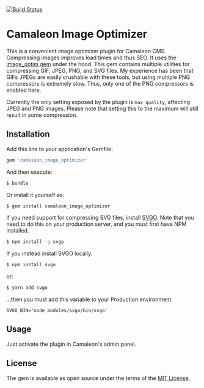 [![Build Status](https://travis-ci.org/brian-kephart/camaleon_image_optimizer.svg?branch=master)](https://travis-ci.org/brian-kephart/camaleon_image_optimizer)

# Camaleon Image Optimizer
This is a convenient image optimizer plugin for Camaleon CMS. Compressing images improves load times and thus SEO. It uses the [image_optim gem](https://github.com/toy/image_optim) under the hood. This gem contains multiple utilities for compressing GIF, JPEG, PNG, and SVG files. My experience has been that GIFs JPEGs are easily crushable with these tools, but using multiple PNG compressors is extremely slow. Thus, only one of the PNG compressors is enabled here.

Currently the only setting exposed by the plugin is `max_quality`, affecting JPEG and PNG images. Please note that setting this to the maximum will still result in some compression.

## Installation
Add this line to your application's Gemfile:

```ruby
gem 'camaleon_image_optimizer'
```

And then execute:
```bash
$ bundle
```

Or install it yourself as:
```bash
$ gem install camaleon_image_optimizer
```

If you need support for compressing SVG files, install [SVGO](https://github.com/svg/svgo). Note that you need to do this on your production server, and you must first have NPM installed.
```bash
$ npm install -g svgo
```

If you instead install SVGO locally:
```bash
$ npm install svgo
```
or:
```bash
$ yarn add svgo
```
...then you must add this variable to your Production environment:
```
SVGO_BIN='node_modules/svgo/bin/svgo'
```

## Usage
Just activate the plugin in Camaleon's admin panel.

## License
The gem is available as open source under the terms of the [MIT License](https://opensource.org/licenses/MIT).

